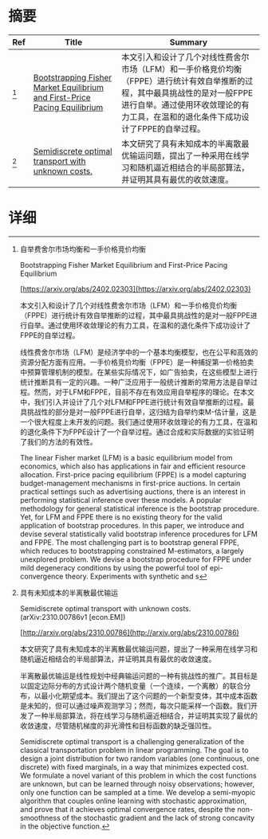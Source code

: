 # 摘要

| Ref | Title | Summary |
| --- | --- | --- |
| [^1] | [Bootstrapping Fisher Market Equilibrium and First-Price Pacing Equilibrium](https://arxiv.org/abs/2402.02303) | 本文引入和设计了几个对线性费舍尔市场（LFM）和一手价格竞价均衡（FPPE）进行统计有效自举推断的过程，其中最具挑战性的是对一般FPPE进行自举。通过使用环收敛理论的有力工具，在温和的退化条件下成功设计了FPPE的自举过程。 |
| [^2] | [Semidiscrete optimal transport with unknown costs.](http://arxiv.org/abs/2310.00786) | 本文研究了具有未知成本的半离散最优输运问题，提出了一种采用在线学习和随机逼近相结合的半局部算法，并证明其具有最优的收敛速度。 |

# 详细

[^1]: 自举费舍尔市场均衡和一手价格竞价均衡

    Bootstrapping Fisher Market Equilibrium and First-Price Pacing Equilibrium

    [https://arxiv.org/abs/2402.02303](https://arxiv.org/abs/2402.02303)

    本文引入和设计了几个对线性费舍尔市场（LFM）和一手价格竞价均衡（FPPE）进行统计有效自举推断的过程，其中最具挑战性的是对一般FPPE进行自举。通过使用环收敛理论的有力工具，在温和的退化条件下成功设计了FPPE的自举过程。

    

    线性费舍尔市场（LFM）是经济学中的一个基本均衡模型，也在公平和高效的资源分配方面有应用。一手价格竞价均衡（FPPE）是一种捕捉第一价格拍卖中预算管理机制的模型。在某些实际情况下，如广告拍卖，在这些模型上进行统计推断具有一定的兴趣。一种广泛应用于一般统计推断的常用方法是自举过程。然而，对于LFM和FPPE，目前不存在有效应用自举程序的理论。在本文中，我们引入并设计了几个对LFM和FPPE进行统计有效自举推断的过程。最具挑战性的部分是对一般FPPE进行自举，这归结为自举约束M-估计量，这是一个很大程度上未开发的问题。我们通过使用环收敛理论的有力工具，在温和的退化条件下为FPPE设计了一个自举过程。通过合成和实际数据的实验证明了我们的方法的有效性。

    The linear Fisher market (LFM) is a basic equilibrium model from economics, which also has applications in fair and efficient resource allocation. First-price pacing equilibrium (FPPE) is a model capturing budget-management mechanisms in first-price auctions. In certain practical settings such as advertising auctions, there is an interest in performing statistical inference over these models. A popular methodology for general statistical inference is the bootstrap procedure. Yet, for LFM and FPPE there is no existing theory for the valid application of bootstrap procedures. In this paper, we introduce and devise several statistically valid bootstrap inference procedures for LFM and FPPE. The most challenging part is to bootstrap general FPPE, which reduces to bootstrapping constrained M-estimators, a largely unexplored problem. We devise a bootstrap procedure for FPPE under mild degeneracy conditions by using the powerful tool of epi-convergence theory. Experiments with synthetic and s
    
[^2]: 具有未知成本的半离散最优输运

    Semidiscrete optimal transport with unknown costs. (arXiv:2310.00786v1 [econ.EM])

    [http://arxiv.org/abs/2310.00786](http://arxiv.org/abs/2310.00786)

    本文研究了具有未知成本的半离散最优输运问题，提出了一种采用在线学习和随机逼近相结合的半局部算法，并证明其具有最优的收敛速度。

    

    半离散最优输运是线性规划中经典输运问题的一种有挑战性的推广。其目标是以固定边际分布的方式设计两个随机变量（一个连续，一个离散）的联合分布，以最小化期望成本。我们提出了这个问题的一个新型变体，其中成本函数是未知的，但可以通过噪声观测学习；然而，每次只能采样一个函数。我们开发了一种半局部算法，将在线学习与随机逼近相结合，并证明其实现了最优的收敛速度，尽管随机梯度的非光滑性和目标函数的缺乏强凹性。

    Semidiscrete optimal transport is a challenging generalization of the classical transportation problem in linear programming. The goal is to design a joint distribution for two random variables (one continuous, one discrete) with fixed marginals, in a way that minimizes expected cost. We formulate a novel variant of this problem in which the cost functions are unknown, but can be learned through noisy observations; however, only one function can be sampled at a time. We develop a semi-myopic algorithm that couples online learning with stochastic approximation, and prove that it achieves optimal convergence rates, despite the non-smoothness of the stochastic gradient and the lack of strong concavity in the objective function.
    

